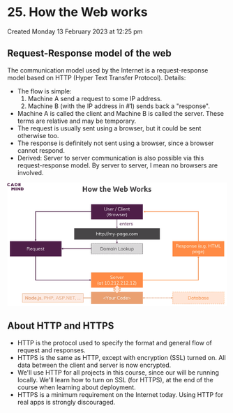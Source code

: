 # 25. How the Web works
Created Monday 13 February 2023 at 12:25 pm

## Request-Response model of the web
The communication model used by the Internet is a request-response model based on HTTP (Hyper Text Transfer Protocol). Details:
- The flow is simple:
	1. Machine A send a request to some IP address.
	2. Machine B (with the IP address in \#1) sends back a "response".
- Machine A is called the client and Machine B is called the server. These terms are relative and may be temporary.
- The request is usually sent using a browser, but it could be sent otherwise too.
- The response is definitely not sent using a browser, since a browser cannot respond.
- Derived: Server to server communication is also possible via this request-response model. By server to server, I mean no browsers are involved.

![](../../../../assets/25_How_the_Web_works-image-1-239d2959.png)


## About HTTP and HTTPS
- HTTP is the protocol used to specify the format and general flow of request and responses.
- HTTPS is the same as HTTP, except with encryption (SSL) turned on. All data between the client and server is now encrypted.
- We'll use HTTP for all projects in this course, since our will be running locally. We'll learn how to turn on SSL (for HTTPS), at the end of the course when learning about deployment.
- HTTPS is a minimum requirement on the Internet today. Using HTTP for real apps is strongly discouraged.
